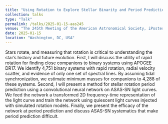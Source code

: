 ```yaml
---
title: "Using Rotation to Explore Stellar Binarity and Period Prediction Techniques"
collection: talks
type: "Talk"
permalink: /talks/2025-01-15-aas245
venue: "The 245th Meeting of the American Astronomical Society, iPoster Sessions"
date: 2025-01-15
location: "Washington, DC, USA"
---
```


Stars rotate, and measuring that rotation is critical to understanding the star’s history and future evolution. First, I will discuss the utility of rapid rotation for finding close companions to binary systems using APOGEE DR17. We identify 4,751 binary systems with rapid rotation, radial velocity scatter, and evidence of only one set of spectral lines. By assuming tidal synchronization, we estimate minimum masses for companions to 4,288 of these systems. Second, I will present a method for stellar rotation period prediction using a convolutional neural network on ASAS-SN light curves. We feed the network a transformed 2D frequency-time representation of the light curve and train the network using quiescent light curves injected with simulated rotation models. Finally, we present the efficacy of the network at period prediction and discuss ASAS-SN systematics that make period prediction difficult.